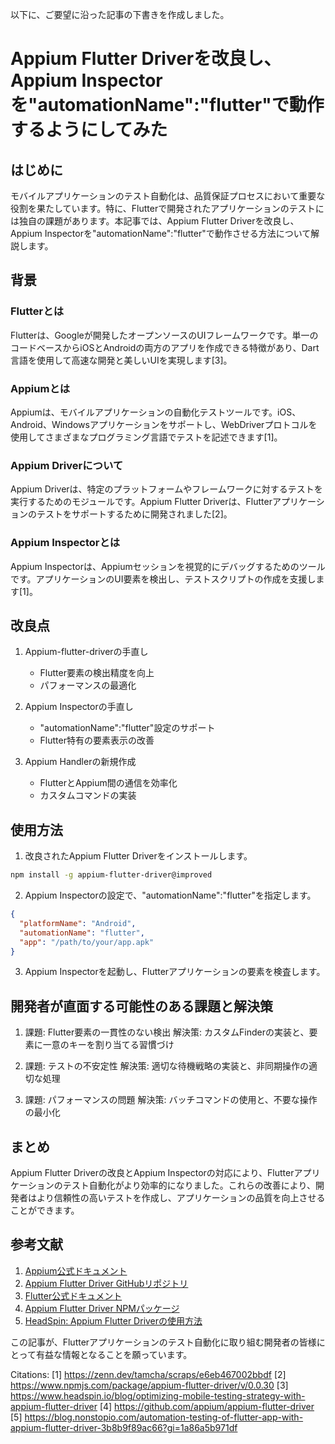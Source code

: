以下に、ご要望に沿った記事の下書きを作成しました。

# Appium Flutter Driverを改良し、Appium Inspectorを"automationName":"flutter"で動作するようにしてみた

## はじめに

モバイルアプリケーションのテスト自動化は、品質保証プロセスにおいて重要な役割を果たしています。特に、Flutterで開発されたアプリケーションのテストには独自の課題があります。本記事では、Appium Flutter Driverを改良し、Appium Inspectorを"automationName":"flutter"で動作させる方法について解説します。

## 背景

### Flutterとは
Flutterは、Googleが開発したオープンソースのUIフレームワークです。単一のコードベースからiOSとAndroidの両方のアプリを作成できる特徴があり、Dart言語を使用して高速な開発と美しいUIを実現します[3]。

### Appiumとは
Appiumは、モバイルアプリケーションの自動化テストツールです。iOS、Android、Windowsアプリケーションをサポートし、WebDriverプロトコルを使用してさまざまなプログラミング言語でテストを記述できます[1]。

### Appium Driverについて
Appium Driverは、特定のプラットフォームやフレームワークに対するテストを実行するためのモジュールです。Appium Flutter Driverは、Flutterアプリケーションのテストをサポートするために開発されました[2]。

### Appium Inspectorとは
Appium Inspectorは、Appiumセッションを視覚的にデバッグするためのツールです。アプリケーションのUI要素を検出し、テストスクリプトの作成を支援します[1]。

## 改良点

1. Appium-flutter-driverの手直し
    - Flutter要素の検出精度を向上
    - パフォーマンスの最適化

2. Appium Inspectorの手直し
    - "automationName":"flutter"設定のサポート
    - Flutter特有の要素表示の改善

3. Appium Handlerの新規作成
    - FlutterとAppium間の通信を効率化
    - カスタムコマンドの実装

## 使用方法

1. 改良されたAppium Flutter Driverをインストールします。

```bash
npm install -g appium-flutter-driver@improved
```

2. Appium Inspectorの設定で、"automationName":"flutter"を指定します。

```json
{
  "platformName": "Android",
  "automationName": "flutter",
  "app": "/path/to/your/app.apk"
}
```

3. Appium Inspectorを起動し、Flutterアプリケーションの要素を検査します。

## 開発者が直面する可能性のある課題と解決策

1. 課題: Flutter要素の一貫性のない検出
   解決策: カスタムFinderの実装と、要素に一意のキーを割り当てる習慣づけ

2. 課題: テストの不安定性
   解決策: 適切な待機戦略の実装と、非同期操作の適切な処理

3. 課題: パフォーマンスの問題
   解決策: バッチコマンドの使用と、不要な操作の最小化

## まとめ

Appium Flutter Driverの改良とAppium Inspectorの対応により、Flutterアプリケーションのテスト自動化がより効率的になりました。これらの改善により、開発者はより信頼性の高いテストを作成し、アプリケーションの品質を向上させることができます。

## 参考文献

1. [Appium公式ドキュメント](https://appium.io/docs/en/about-appium/intro/)
2. [Appium Flutter Driver GitHubリポジトリ](https://github.com/appium/appium-flutter-driver)
3. [Flutter公式ドキュメント](https://flutter.dev/docs)
4. [Appium Flutter Driver NPMパッケージ](https://www.npmjs.com/package/appium-flutter-driver)
5. [HeadSpin: Appium Flutter Driverの使用方法](https://www.headspin.io/blog/optimizing-mobile-testing-strategy-with-appium-flutter-driver)

この記事が、Flutterアプリケーションのテスト自動化に取り組む開発者の皆様にとって有益な情報となることを願っています。

Citations:
[1] https://zenn.dev/tamcha/scraps/e6eb467002bbdf
[2] https://www.npmjs.com/package/appium-flutter-driver/v/0.0.30
[3] https://www.headspin.io/blog/optimizing-mobile-testing-strategy-with-appium-flutter-driver
[4] https://github.com/appium/appium-flutter-driver
[5] https://blog.nonstopio.com/automation-testing-of-flutter-app-with-appium-flutter-driver-3b8b9f89ac66?gi=1a86a5b971df